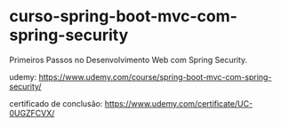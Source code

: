 # curso-spring-boot-mvc-com-spring-security
Primeiros Passos no Desenvolvimento Web com Spring Security.

udemy: https://www.udemy.com/course/spring-boot-mvc-com-spring-security/

certificado de conclusão: https://www.udemy.com/certificate/UC-0UGZFCVX/
